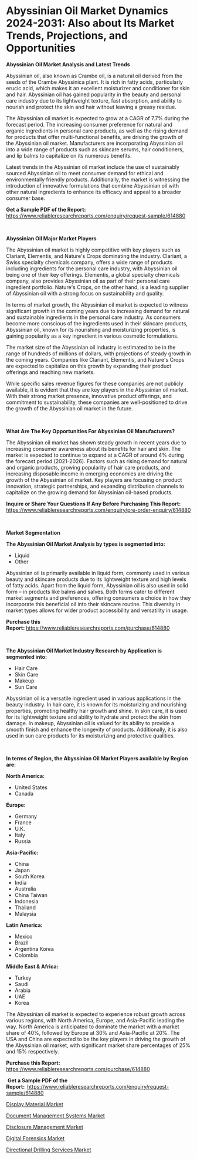 <p><h1>Abyssinian Oil Market Dynamics 2024-2031: Also about Its Market Trends, Projections, and Opportunities</h1></p><p><strong>Abyssinian Oil Market Analysis and Latest Trends</strong></p>
<p><p>Abyssinian oil, also known as Crambe oil, is a natural oil derived from the seeds of the Crambe Abyssinica plant. It is rich in fatty acids, particularly erucic acid, which makes it an excellent moisturizer and conditioner for skin and hair. Abyssinian oil has gained popularity in the beauty and personal care industry due to its lightweight texture, fast absorption, and ability to nourish and protect the skin and hair without leaving a greasy residue.</p><p>The Abyssinian oil market is expected to grow at a CAGR of 7.7% during the forecast period. The increasing consumer preference for natural and organic ingredients in personal care products, as well as the rising demand for products that offer multi-functional benefits, are driving the growth of the Abyssinian oil market. Manufacturers are incorporating Abyssinian oil into a wide range of products such as skincare serums, hair conditioners, and lip balms to capitalize on its numerous benefits.</p><p>Latest trends in the Abyssinian oil market include the use of sustainably sourced Abyssinian oil to meet consumer demand for ethical and environmentally friendly products. Additionally, the market is witnessing the introduction of innovative formulations that combine Abyssinian oil with other natural ingredients to enhance its efficacy and appeal to a broader consumer base.</p></p>
<p><strong>Get a Sample PDF of the Report:&nbsp;</strong> <a href="https://www.reliableresearchreports.com/enquiry/request-sample/614880">https://www.reliableresearchreports.com/enquiry/request-sample/614880</a></p>
<p>&nbsp;</p>
<p><strong>Abyssinian Oil Major Market Players</strong></p>
<p><p>The Abyssinian oil market is highly competitive with key players such as Clariant, Elementis, and Nature's Crops dominating the industry. Clariant, a Swiss specialty chemicals company, offers a wide range of products including ingredients for the personal care industry, with Abyssinian oil being one of their key offerings. Elementis, a global specialty chemicals company, also provides Abyssinian oil as part of their personal care ingredient portfolio. Nature's Crops, on the other hand, is a leading supplier of Abyssinian oil with a strong focus on sustainability and quality.</p><p>In terms of market growth, the Abyssinian oil market is expected to witness significant growth in the coming years due to increasing demand for natural and sustainable ingredients in the personal care industry. As consumers become more conscious of the ingredients used in their skincare products, Abyssinian oil, known for its nourishing and moisturizing properties, is gaining popularity as a key ingredient in various cosmetic formulations.</p><p>The market size of the Abyssinian oil industry is estimated to be in the range of hundreds of millions of dollars, with projections of steady growth in the coming years. Companies like Clariant, Elementis, and Nature's Crops are expected to capitalize on this growth by expanding their product offerings and reaching new markets.</p><p>While specific sales revenue figures for these companies are not publicly available, it is evident that they are key players in the Abyssinian oil market. With their strong market presence, innovative product offerings, and commitment to sustainability, these companies are well-positioned to drive the growth of the Abyssinian oil market in the future.</p></p>
<p>&nbsp;</p>
<p><strong>What Are The Key Opportunities For Abyssinian Oil Manufacturers?</strong></p>
<p><p>The Abyssinian oil market has shown steady growth in recent years due to increasing consumer awareness about its benefits for hair and skin. The market is expected to continue to expand at a CAGR of around 4% during the forecast period (2021-2026). Factors such as rising demand for natural and organic products, growing popularity of hair care products, and increasing disposable income in emerging economies are driving the growth of the Abyssinian oil market. Key players are focusing on product innovation, strategic partnerships, and expanding distribution channels to capitalize on the growing demand for Abyssinian oil-based products.</p></p>
<p><strong>Inquire or Share Your Questions If Any Before Purchasing This Report:</strong> <a href="https://www.reliableresearchreports.com/enquiry/pre-order-enquiry/614880">https://www.reliableresearchreports.com/enquiry/pre-order-enquiry/614880</a></p>
<p>&nbsp;</p>
<p><strong>Market Segmentation</strong></p>
<p><strong>The Abyssinian Oil Market Analysis by types is segmented into:</strong></p>
<p><ul><li>Liquid</li><li>Other</li></ul></p>
<p><p>Abyssinian oil is primarily available in liquid form, commonly used in various beauty and skincare products due to its lightweight texture and high levels of fatty acids. Apart from the liquid form, Abyssinian oil is also used in solid form – in products like balms and salves. Both forms cater to different market segments and preferences, offering consumers a choice in how they incorporate this beneficial oil into their skincare routine. This diversity in market types allows for wider product accessibility and versatility in usage.</p></p>
<p><strong>Purchase this Report:&nbsp;</strong><a href="https://www.reliableresearchreports.com/purchase/614880">https://www.reliableresearchreports.com/purchase/614880</a></p>
<p>&nbsp;</p>
<p><strong>The Abyssinian Oil Market Industry Research by Application is segmented into:</strong></p>
<p><ul><li>Hair Care</li><li>Skin Care</li><li>Makeup</li><li>Sun Care</li></ul></p>
<p><p>Abyssinian oil is a versatile ingredient used in various applications in the beauty industry. In hair care, it is known for its moisturizing and nourishing properties, promoting healthy hair growth and shine. In skin care, it is used for its lightweight texture and ability to hydrate and protect the skin from damage. In makeup, Abyssinian oil is valued for its ability to provide a smooth finish and enhance the longevity of products. Additionally, it is also used in sun care products for its moisturizing and protective qualities.</p></p>
<p>&nbsp;</p>
<p><strong>In terms of Region, the Abyssinian Oil Market Players available by Region are:</strong></p>
<p>
    <p> <strong> North America: </strong>
        <ul>
            <li>United States</li>
            <li>Canada</li>
        </ul>
        </p> 
    <p> <strong> Europe: </strong>
        <ul>
            <li>Germany</li>
            <li>France</li>
            <li>U.K.</li>
            <li>Italy</li>
            <li>Russia</li>
        </ul>
        </p> 
    <p> <strong> Asia-Pacific: </strong>
        <ul>
            <li>China</li>
            <li>Japan</li>
            <li>South Korea</li>
            <li>India</li>
            <li>Australia</li>
            <li>China Taiwan</li>
            <li>Indonesia</li>
            <li>Thailand</li>
            <li>Malaysia</li>
        </ul>
        </p> 
    <p> <strong> Latin America: </strong>
        <ul>
            <li>Mexico</li>
            <li>Brazil</li>
            <li>Argentina Korea</li>
            <li>Colombia</li>
        </ul>
        </p> 
    <p> <strong> Middle East & Africa: </strong>
        <ul>
            <li>Turkey</li>
            <li>Saudi</li>
            <li>Arabia</li>
            <li>UAE</li>
            <li>Korea</li>
        </ul>
    </p>
    </p>
<p><p>The Abyssinian oil market is expected to experience robust growth across various regions, with North America, Europe, and Asia-Pacific leading the way. North America is anticipated to dominate the market with a market share of 40%, followed by Europe at 30% and Asia-Pacific at 20%. The USA and China are expected to be the key players in driving the growth of the Abyssinian oil market, with significant market share percentages of 25% and 15% respectively.</p></p>
<p><strong>Purchase this Report: </strong><a href="https://www.reliableresearchreports.com/purchase/614880">https://www.reliableresearchreports.com/purchase/614880</a></p>
<p>&nbsp;<strong>Get a Sample PDF of the Report:&nbsp;&nbsp;</strong><a href="https://www.reliableresearchreports.com/enquiry/request-sample/614880">https://www.reliableresearchreports.com/enquiry/request-sample/614880</a></p>
<p><strong></strong></p>
<p><p><a href="https://medium.com/@wyattconn1966/display-material-market-analysis-its-cagr-market-segmentation-and-global-industry-overview-aa17020534ba">Display Material Market</a></p><p><a href="https://medium.com/@wyattconn1966/decoding-document-management-systems-market-metrics-market-share-trends-and-growth-patterns-995de0f97af2">Document Management Systems Market</a></p><p><a href="https://medium.com/@wyattconn1966/disclosure-management-market-size-market-outlook-and-market-forecast-2024-to-2031-a7a58ece518d">Disclosure Management Market</a></p><p><a href="https://medium.com/@wyattconn1966/digital-forensics-market-competitive-analysis-market-trends-and-forecast-to-2031-ef0ce907092f">Digital Forensics Market</a></p><p><a href="https://medium.com/@wyattconn1966/directional-drilling-services-market-report-reveals-the-latest-trends-and-growth-opportunities-of-2f0521c31d64">Directional Drilling Services Market</a></p></p>